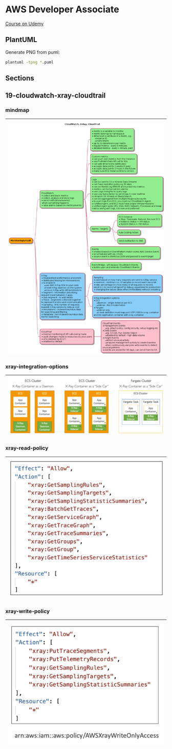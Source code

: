 # AWS Developer Associate

[Course on Udemy](https://www.udemy.com/course/aws-certified-developer-associate-dva-c01/)

## PlantUML

Generate PNG from puml:
```bash
plantuml -tpng *.puml
```


## Sections
## 19-cloudwatch-xray-cloudtrail
### mindmap
| ![19-cloudwatch-xray-cloudtrail](./19-cloudwatch-xray-cloudtrail/mindmap.png) |
| ------ |

### xray-integration-options
| ![19-cloudwatch-xray-cloudtrail](./19-cloudwatch-xray-cloudtrail/xray-integration-options.png) |
| ------ |

### xray-read-policy
| ![19-cloudwatch-xray-cloudtrail](./19-cloudwatch-xray-cloudtrail/xray-read-policy.png) |
| ------ |

### xray-write-policy
| ![19-cloudwatch-xray-cloudtrail](./19-cloudwatch-xray-cloudtrail/xray-write-policy.png) |
| ------ |

